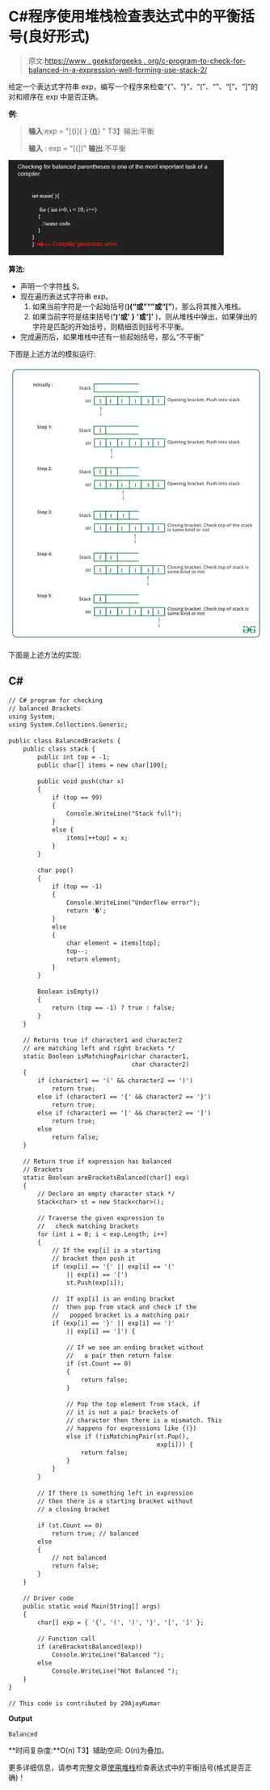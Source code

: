 # C#程序使用堆栈检查表达式中的平衡括号(良好形式)

> 原文:[https://www . geeksforgeeks . org/c-program-to-check-for-balanced-in-a-expression-well-forming-use-stack-2/](https://www.geeksforgeeks.org/c-program-to-check-for-balanced-brackets-in-an-expression-well-formedness-using-stack-2/)

给定一个表达式字符串 exp，编写一个程序来检查“{”、“}”、“(”、“”、“[”、“]”的对和顺序在 exp 中是否正确。

**例**:

> **输入**:exp = "[()]{ } {[()]()} "
> T3】输出:平衡
> 
> **输入** : exp = "[(])"
> **输出**:不平衡

![check-for-balanced-parentheses-in-an-expression](img/aec654d5cd4f9447830ef5fa18844559.png)

**算法:**

*   声明一个字符[栈](https://www.geeksforgeeks.org/stack-data-structure/) S。
*   现在遍历表达式字符串 exp。
    1.  如果当前字符是一个起始括号(**)(“或”“”或“[”**)，那么将其推入堆栈。
    2.  如果当前字符是结束括号(**')'或' } '或']'** )，则从堆栈中弹出，如果弹出的字符是匹配的开始括号，则精细否则括号不平衡。
*   完成遍历后，如果堆栈中还有一些起始括号，那么“不平衡”

下图是上述方法的模拟运行:

![](img/edf74f8ec4ff0f6193eb5afef05dc2d3.png)

下面是上述方法的实现:

## C#

```
// C# program for checking
// balanced Brackets
using System;
using System.Collections.Generic;

public class BalancedBrackets {
    public class stack {
        public int top = -1;
        public char[] items = new char[100];

        public void push(char x)
        {
            if (top == 99) 
            {
                Console.WriteLine("Stack full");
            }
            else {
                items[++top] = x;
            }
        }

        char pop()
        {
            if (top == -1) 
            {
                Console.WriteLine("Underflow error");
                return '�';
            }
            else 
            {
                char element = items[top];
                top--;
                return element;
            }
        }

        Boolean isEmpty()
        {
            return (top == -1) ? true : false;
        }
    }

    // Returns true if character1 and character2
    // are matching left and right brackets */
    static Boolean isMatchingPair(char character1,
                                  char character2)
    {
        if (character1 == '(' && character2 == ')')
            return true;
        else if (character1 == '{' && character2 == '}')
            return true;
        else if (character1 == '[' && character2 == ']')
            return true;
        else
            return false;
    }

    // Return true if expression has balanced
    // Brackets
    static Boolean areBracketsBalanced(char[] exp)
    {
        // Declare an empty character stack */
        Stack<char> st = new Stack<char>();

        // Traverse the given expression to
        //   check matching brackets
        for (int i = 0; i < exp.Length; i++) 
        {
            // If the exp[i] is a starting
            // bracket then push it
            if (exp[i] == '{' || exp[i] == '('
                || exp[i] == '[')
                st.Push(exp[i]);

            //  If exp[i] is an ending bracket
            //  then pop from stack and check if the
            //   popped bracket is a matching pair
            if (exp[i] == '}' || exp[i] == ')'
                || exp[i] == ']') {

                // If we see an ending bracket without
                //   a pair then return false
                if (st.Count == 0) 
                {
                    return false;
                }

                // Pop the top element from stack, if
                // it is not a pair brackets of
                // character then there is a mismatch. This
                // happens for expressions like {(})
                else if (!isMatchingPair(st.Pop(),
                                         exp[i])) {
                    return false;
                }
            }
        }

        // If there is something left in expression
        // then there is a starting bracket without
        // a closing bracket

        if (st.Count == 0)
            return true; // balanced
        else 
        { 
            // not balanced
            return false;
        }
    }

    // Driver code
    public static void Main(String[] args)
    {
        char[] exp = { '{', '(', ')', '}', '[', ']' };

        // Function call
        if (areBracketsBalanced(exp))
            Console.WriteLine("Balanced ");
        else
            Console.WriteLine("Not Balanced ");
    }
}

// This code is contributed by 29AjayKumar
```

**Output**

```
Balanced
```

**时间复杂度:**O(n)
T3】辅助空间: O(n)为叠加。

更多详细信息，请参考完整文章[使用堆栈](https://www.geeksforgeeks.org/check-for-balanced-parentheses-in-an-expression/)检查表达式中的平衡括号(格式是否正确)！